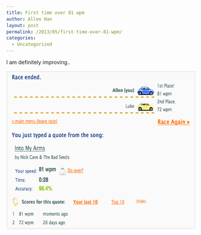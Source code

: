 ```yaml
---
title: First time over 81 wpm
author: Allen Han
layout: post
permalink: /2013/05/first-time-over-81-wpm/
categories:
  - Uncategorized
---
```

I am definitely improving..

<a href="http://allenhan.com/2013/05/first-time-over-81-wpm/screen-shot-2013-05-23-at-9-51-50-am/" rel="attachment wp-att-801"><img class="alignnone size-full wp-image-801" alt="Screen Shot 2013-05-23 at 9.51.50 AM" src="/images/uploads/2013/05/Screen-Shot-2013-05-23-at-9.51.50-AM.png" width="646" height="424" /></a>
